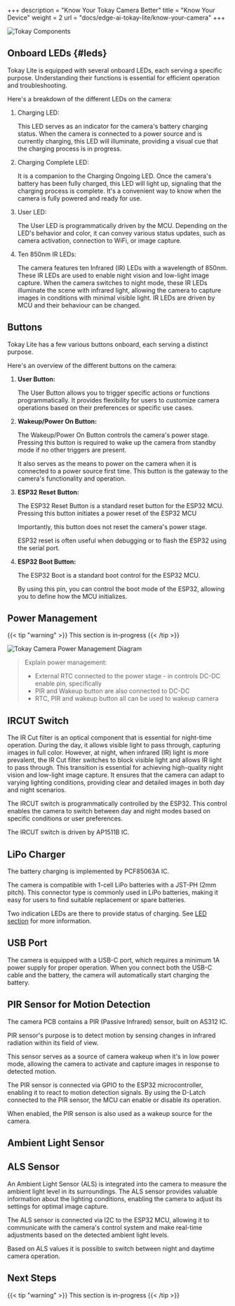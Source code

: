 +++
description = "Know Your Tokay Camera Better"
title = "Know Your Device"
weight = 2
url = "docs/edge-ai-tokay-lite/know-your-camera"
+++

![Tokay Components](/images/tokay-lite/tokay-components.jpg)

## Onboard LEDs {#leds}

Tokay Lite is equipped with several onboard LEDs, each serving a
specific purpose. Understanding their functions is essential for
efficient operation and troubleshooting.

Here's a breakdown of the different LEDs on the camera:

1. Charging LED:

    This LED serves as an indicator for the camera's battery
    charging status. When the camera is connected to a power source and
    is currently charging, this LED will illuminate, providing a visual cue
    that the charging process is in progress.

2. Charging Complete LED:

    It is a companion to the Charging Ongoing LED. Once the camera's battery has
    been fully charged, this LED will light up, signaling that the charging
    process is complete. It's a convenient way to know when the camera is fully
    powered and ready for use.

3. User LED:

    The User LED is programmatically driven by the MCU.
    Depending on the LED's behavior and color, it can convey various status
    updates, such as camera activation, connection to WiFi, or image capture.

4. Ten 850nm IR LEDs:

    The camera features ten Infrared (IR) LEDs with a wavelength of 850nm.
    These IR LEDs are used to enable night vision and low-light image capture.
    When the camera switches to night mode, these IR LEDs illuminate the scene
    with infrared light, allowing the camera to capture images in conditions with
    minimal visible light. IR LEDs are driven by MCU and their behaviour can be
    changed.

## Buttons

Tokay Lite has a few various buttons onboard, each serving a distinct purpose.

Here's an overview of the different buttons on the camera:

1. **User Button:**

    The User Button allows you to trigger specific actions or functions
    programmatically. It provides flexibility for users to customize camera
    operations based on their preferences or specific use cases.

2. **Wakeup/Power On Button:**

    The Wakeup/Power On Button controls the camera's power stage.
    Pressing this button is required to wake up the camera from standby mode
    if no other triggers are present.

    It also serves as the means to power on the camera when it is connected to
    a power source first time. This button is the gateway to the camera's functionality and operation.

3. **ESP32 Reset Button:**

    The ESP32 Reset Button is a standard reset button for the ESP32 MCU.
    Pressing this button initiates a power reset of the ESP32 MCU

    Importantly, this button does not reset the camera's power stage.

    ESP32 reset is often useful when debugging or to flash the ESP32 using the
    serial port.

4. **ESP32 Boot Button:**

    The ESP32 Boot is a standard boot control for the ESP32 MCU.

    By using this pin, you can control the boot mode of the ESP32,
    allowing you to define how the MCU initializes.

## Power Management

{{< tip "warning" >}}
This section is in-progress
{{< /tip >}}

![Tokay Camera Power Management Diagram](/images/placeholder.png)

> Explain power management:
> * External RTC connected to the power stage - in controls DC-DC enable pin, specifically
> * PIR and Wakeup button are also connected to DC-DC
> * RTC, PIR and wakeup button all can be used to wakeup camera

## IRCUT Switch

The IR Cut filter is an optical component that is essential for night-time
operation. During the day, it allows visible light to pass through, capturing
images in full color. However, at night, when infrared (IR) light is more
prevalent, the IR Cut filter switches to block visible light and allows IR light
to pass through. This transition is essential for achieving high-quality night
vision and low-light image capture. It ensures that the camera can adapt to
varying lighting conditions, providing clear and detailed images in both day and
night scenarios.

The IRCUT switch is programmatically controlled by the ESP32. This control enables
the camera to switch between day and night modes based on specific conditions or
user preferences.

The IRCUT switch is driven by AP1511B IC.

## LiPo Charger

The battery charging is implemented by PCF85063A IC.

The camera is compatible with 1-cell LiPo batteries with a JST-PH (2mm pitch).
This connector type is commonly used in LiPo batteries, making it easy for users
to find suitable replacement or spare batteries.

Two indication LEDs are there to provide status of charging. See [LED section](#leds) for more information.

## USB Port

The camera is equipped with a USB-C port, which requires a minimum 1A
power supply for proper operation. When you connect both the USB-C cable
and the battery, the camera will automatically start charging the battery.

## PIR Sensor for Motion Detection

The camera PCB contains a PIR (Passive Infrared) sensor, built on AS312 IC.

PIR sensor's purpose is to detect motion by sensing changes in infrared
radiation within its field of view.

This sensor serves as a source of camera wakeup when it's in low power mode,
allowing the camera to activate and capture images in response to detected motion.

The PIR sensor is connected via GPIO to the ESP32 microcontroller, enabling it to
react to motion detection signals. By using the D-Latch connected to the PIR
sensor, the MCU can enable or disable its operation.

When enabled, the PIR senson is also used as a wakeup source for the camera.

## Ambient Light Sensor

## ALS Sensor

An Ambient Light Sensor (ALS) is integrated into the camera to measure the ambient
light level in its surroundings. The ALS sensor provides valuable information
about the lighting conditions, enabling the camera to adjust its settings for
optimal image capture.

The ALS sensor is connected via I2C to the ESP32 MCU, allowing it to communicate
with the camera's control system and make real-time adjustments based on the
detected ambient light levels.

Based on ALS values it is possible to switch between night and daytime camera
operation.

## Next Steps

{{< tip "warning" >}}
This section is in-progress
{{< /tip >}}

